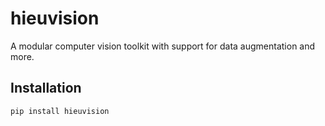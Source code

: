 # hieuvision

A modular computer vision toolkit with support for data augmentation and more.

## Installation

```bash
pip install hieuvision